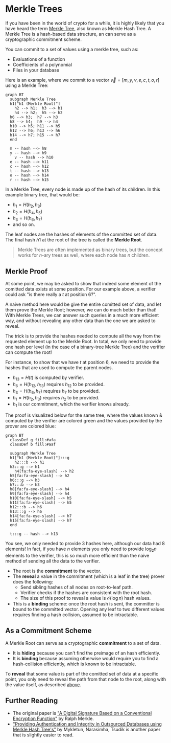 # Merkle Trees

If you have been in the world of crypto for a while, it is highly likely that you have heard the term [Merkle Tree](https://brilliant.org/wiki/merkle-tree/), also known as Merkle Hash Tree. A Merkle Tree is a hash-based data structure, an can serve as a cryptographic commitment scheme.

You can commit to a set of values using a merkle tree, such as:

- Evaluations of a function
- Coefficients of a polynomial
- Files in your database

Here is an example, where we commit to a vector $\vec{v} = [m, y, v, e, c, t, o, r]$ using a Merkle Tree:

```mermaid
graph BT
  subgraph Merkle Tree
  h1["h1 (Merkle Root)"]
	h2 --> h1;  h3 --> h1
	h4 --> h2;  h5 --> h2
  h6 --> h3;  h7 --> h3
  h8 --> h4;  h9 --> h4
  h10 --> h5; h11 --> h5
  h12 --> h6; h13 --> h6
  h14 --> h7; h15 --> h7
  end

  m -- hash --> h8
  y -- hash --> h9
	v -- hash --> h10
  e -- hash --> h11
  c -- hash --> h12
  t -- hash --> h13
  o -- hash --> h14
  r -- hash --> h15
```

In a Merkle Tree, every node is made up of the hash of its children. In this example binary tree, that would be:

- $h_1 = H(h_2, h_3)$
- $h_2 = H(h_4, h_5)$
- $h_3 = H(h_6, h_7)$
- and so on.

The leaf nodes are the hashes of elements of the committed set of data. The final hash $h1$ at the root of the tree is called the **Merkle Root**.

> Merkle Trees are often implemented as binary trees, but the concept works for $n$-ary trees as well, where each node has $n$ children.

## Merkle Proof

At some point, we may be asked to show that indeed some element of the comitted data exists at some position. For our example above, a verifier could ask "is there really a $t$ at position 6?".

A naive method here would be give the entire comitted set of data, and let them prove the Merkle Root; however, we can do much better than that! With Merkle Trees, we can answer such queries in a much more efficient way, and without revealing any other data than the one we are asked to reveal.

The trick is to provide the hashes needed to compute all the way from the requested element up to the Merkle Root. In total, we only need to provide one hash per level (in the case of a binary-tree Merkle Tree) and the verifier can compute the root!

For instance, to show that we have $t$ at position 6, we need to provide the hashes that are used to compute the parent nodes.

- $h_{13} = H(t)$ is computed by verifier.
- $h_6 = H(h_{12}, h_{13})$ requires $h_{12}$ to be provided.
- $h_3 = H(h_6, h_7)$ requires $h_7$ to be provided.
- $h_1 = H(h_2, h_3)$ requires $h_2$ to be provided.
- $h_1$ is our commitment, which the verifier knows already.

The proof is visualized below for the same tree, where the values known & computed by the verifier are colored green and the values provided by the prover are colored blue:

```mermaid
graph BT
  classDef g fill:#afa
  classDef b fill:#aaf

  subgraph Merkle Tree
  h1["h1 (Merkle Root)"]:::g
	h2:::b --> h1
  h3:::g --> h1
	h4[fa:fa-eye-slash] --> h2
  h5[fa:fa-eye-slash] --> h2
  h6:::g --> h3
  h7:::b --> h3
  h8[fa:fa-eye-slash] --> h4
  h9[fa:fa-eye-slash] --> h4
  h10[fa:fa-eye-slash] --> h5
  h11[fa:fa-eye-slash] --> h5
  h12:::b --> h6
  h13:::g --> h6
  h14[fa:fa-eye-slash] --> h7
  h15[fa:fa-eye-slash] --> h7
  end

  t:::g -- hash --> h13
```

You see, we only needed to provide 3 hashes here, although our data had 8 elements! In fact, if you have $n$ elements you only need to provide $\log_2{n}$ elements to the verifier, this is so much more efficient than the naive method of sending all the data to the verifier.

- The root is the **commitment** to the vector.
- The **reveal** a value in the commitment (which is a leaf in the tree) prover does the following:
  - Send sibling hashes of all nodes on root-to-leaf path.
  - Verifier checks if the hashes are consistent with the root hash.
  - The size of this proof to reveal a value is $\mathcal{O}(\log n)$ hash values.
- This is a **binding** scheme: once the root hash is sent, the committer is bound to the committed vector. Opening any leaf to two different values requires finding a hash collision, assumed to be intractable.

## As a Commitment Scheme

A Merkle Root can serve as a cryptographic **commitment** to a set of data.

- It is **hiding** because you can't find the preimage of an hash efficiently.
- It is **binding** because assuming otherwise would require you to find a hash-collision efficiently, which is known to be intractable.

To **reveal** that some value is part of the comitted set of data at a specific point, you only need to reveal the path from that node to the root, along with the value itself, as described [above](#merkle-proof).

## Further Reading

- The original paper is ["A Digital Signature Based on a Conventional Encryption Function"](https://people.eecs.berkeley.edu/~raluca/cs261-f15/readings/me) by Ralph Merkle.
- ["Providing Authentication and Integrity in Outsourced Databases using Merkle Hash Tree's"](https://people.eecs.berkeley.edu/~raluca/cs261-f15/readings/merkleodb.pdf) by Mykletun, Narasimha, Tsudik is another paper that is slightly easier to read.
